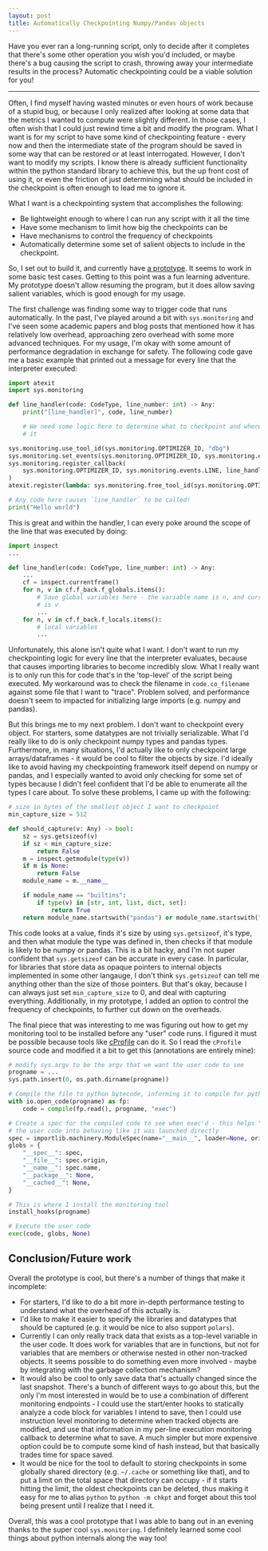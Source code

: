 ```yaml
---
layout: post
title: Automatically Checkpointing Numpy/Pandas objects
---
```


Have you ever ran a long-running script, only to decide after it completes that
there's some other operation you wish you'd included, or maybe there's a bug
causing the script to crash, throwing away your intermediate results in the
process? Automatic checkpointing could be a viable solution for you!

---

Often, I find myself having wasted minutes or even hours of work because of a
stupid bug, or because I only realized after looking at some data that the
metrics I wanted to compute were slightly different. In those cases, I often
wish that I could just rewind time a bit and modify the program. What I want is
for my script to have some kind of checkpointing feature - every now and then
the intermediate state of the program should be saved in some way that can be
restored or at least interrogated. However, I don't want to modify my scripts. I
know there is already sufficient functionality within the python standard
library to achieve this, but the up front cost of using it, or even the friction
of just determining what should be included in the checkpoint is often enough to
lead me to ignore it.

What I want is a checkpointing system that accomplishes the following:

+ Be lightweight enough to where I can run any script with it all the time
+ Have some mechanism to limit how big the checkpoints can be
+ Have mechanisms to control the frequency of checkpoints
+ Automatically determine some set of salient objects to include in the
  checkpoint.

So, I set out to build it, and currently have [a
prototype](https://github.com/aneeshdurg/chkpt). It seems to work in some basic
test cases. Getting to this point was a fun learning adventure. My prototype
doesn't allow resuming the program, but it does allow saving salient variables,
which is good enough for my usage.

The first challenge was finding some way to trigger code that runs
automatically. In the past, I've played around a bit with `sys.monitoring` and
I've seen some academic papers and blog posts that mentioned how it has
relatively low overhead, approaching zero overhead with some more advanced
techniques. For my usage, I'm okay with some amount of performance degradation
in exchange for safety. The following code gave me a basic example that printed
out a message for every line that the interpreter executed:

```python
import atexit
import sys.monitoring

def line_handler(code: CodeType, line_number: int) -> Any:
    print("[line_handler]", code, line_number)

    # We need some logic here to determine what to checkpoint and where to put
    # it

sys.monitoring.use_tool_id(sys.monitoring.OPTIMIZER_ID, "dbg")
sys.monitoring.set_events(sys.monitoring.OPTIMIZER_ID, sys.monitoring.events.LINE)
sys.monitoring.register_callback(
    sys.monitoring.OPTIMIZER_ID, sys.monitoring.events.LINE, line_handler
)
atexit.register(lambda: sys.monitoring.free_tool_id(sys.monitoring.OPTIMIZER_ID))

# Any code here causes `line_handler` to be called!
print("Hello world")
```

This is great and within the handler, I can every poke around the scope of the
line that was executed by doing:
```python
import inspect
...

def line_handler(code: CodeType, line_number: int) -> Any:
    ...
    cf = inspect.currentframe()
    for n, v in cf.f_back.f_globals.items():
        # Save global variables here - the variable name is n, and current value
        # is v
        ...
    for n, v in cf.f_back.f_locals.items():
        # local variables
        ...
```

Unfortunately, this alone isn't quite what I want. I don't want to run my
checkpointing logic for every line that the interpreter evaluates, because that
causes importing libraries to become incredibly slow. What I really want is to
only run this for code that's in the 'top-level' of the script being executed.
My workaround was to check the filename in `code.co_filename` against some file
that I want to "trace". Problem solved, and performance doesn't seem to impacted
for initializing large imports (e.g. numpy and pandas).

But this brings me to my next problem. I don't want to checkpoint every object.
For starters, some datatypes are not trivially serializable. What I'd really
like to do is only checkpoint numpy types and pandas types. Furthermore, in many
situations, I'd actually like to only checkpoint large arrays/dataframes - it
would be cool to filter the objects by size. I'd ideally like to avoid having my
checkpointing framework itself depend on numpy or pandas, and I especially
wanted to avoid only checking for some set of types because I didn't feel
confident that I'd be able to enumerate all the types I care about. To solve
these problems, I came up with the following:

```python
# size in bytes of the smallest object I want to checkpoint
min_capture_size = 512

def should_capture(v: Any) -> bool:
    sz = sys.getsizeof(v)
    if sz < min_capture_size:
        return False
    m = inspect.getmodule(type(v))
    if m is None:
        return False
    module_name = m.__name__

    if module_name == "builtins":
        if type(v) in [str, int, list, dict, set]:
            return True
    return module_name.startswith("pandas") or module_name.startswith("numpy")

```

This code looks at a value, finds it's size by using `sys.getsizeof`, it's type,
and then what module the type was defined in, then checks if that module is
likely to be numpy or pandas. This is a bit hacky, and I'm not super confident
that `sys.getsizeof` can be accurate in every case. In particular, for libraries
that store data as opaque pointers to internal objects implemented in some other
langauge, I don't think `sys.getsizeof` can tell me anything other than the
size of those pointers. But that's okay, because I can always just set
`min_capture_size` to 0, and deal with capturing everything. Additionally, in my
prototype, I added an option to control the frequency of checkpoints, to further
cut down on the overheads.

The final piece that was interesting to me was figuring out how to get my
monitoring tool to be installed before any "user" code runs. I figured it must
be possible because tools like
[cProfile](https://github.com/python/cpython/blob/main/Lib/cProfile.py) can do
it. So I read the `cProfile` source code and modified it a bit to get this
(annotations are entirely mine):

```python
# modify sys.argv to be the argv that we want the user code to see
progname = ...
sys.path.insert(0, os.path.dirname(progname))

# Compile the file to python bytecode, informing it to compile for python's exec
with io.open_code(progname) as fp:
    code = compile(fp.read(), progname, "exec")

# Create a spec for the compiled code to see when exec'd - this helps "trick"
# the user code into behaving like it was launched directly
spec = importlib.machinery.ModuleSpec(name="__main__", loader=None, origin=progname)
globs = {
    "__spec__": spec,
    "__file__": spec.origin,
    "__name__": spec.name,
    "__package__": None,
    "__cached__": None,
}

# This is where I install the monitoring tool
install_hooks(progname)

# Execute the user code
exec(code, globs, None)
```

## Conclusion/Future work

Overall the prototype is cool, but there's a number of things that make it
incomplete:

+ For starters, I'd like to do a bit more in-depth performance testing to
  understand what the overhead of this actually is.
+ I'd like to make it easier to specify the libraries and datatypes that should
  be captured (e.g. it would be nice to also support `polars`).
+ Currently I can only really track data that exists as a top-level variable in
  the user code. It does work for variables that are in functions, but not for
  variables that are members or otherwise nested in other non-tracked objects.
  It seems possible to do something even more involved - maybe by integrating
  with the garbage collection mechanism?
+ It would also be cool to only save data that's actually changed since the last
  snapshot. There's a bunch of different ways to go about this, but the only I'm
  most interested in would be to use a combination of different monitoring
  endpoints - I could use the start/enter hooks to statically analyze a code
  block for variables I intend to save, then I could use instruction level
  monitoring to determine when tracked objects are modified, and use that
  information in my per-line execution monitoring callback to determine what to
  save. A much simpler but more expensive option could be to compute some kind
  of hash instead, but that basically trades time for space saved.
+ It would be nice for the tool to default to storing checkpoints in some
  globally shared directory (e.g. `~/.cache` or something like that), and to put
  a limit on the total space that directory can occupy - if it starts hitting
  the limit, the oldest checkpoints can be deleted, thus making it easy for me
  to alias `python` to `python -m chkpt` and forget about this tool being
  present until I realize that I need it.

Overall, this was a cool prototype that I was able to bang out in an evening
thanks to the super cool `sys.monitoring`. I definitely learned some cool things
about python internals along the way too!
